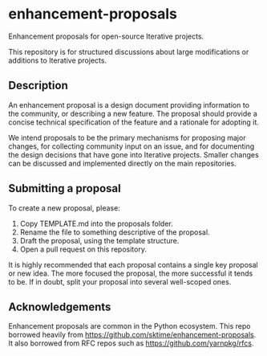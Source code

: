 # enhancement-proposals

Enhancement proposals for open-source Iterative projects.

This repository is for structured discussions about large modifications or additions to Iterative projects.

## Description

An enhancement proposal is a design document providing information to the community, or describing a new feature. The proposal should provide a concise technical specification of the feature and a rationale for adopting it.

We intend proposals to be the primary mechanisms for proposing major changes, for collecting community input on an issue, and for documenting the design decisions that have gone into Iterative projects. Smaller changes can be discussed and implemented directly on the main repositories.

## Submitting a proposal

To create a new proposal, please:

1. Copy TEMPLATE.md into the proposals folder.
2. Rename the file to something descriptive of the proposal.
3. Draft the proposal, using the template structure.
4. Open a pull request on this repository.

It is highly recommended that each proposal contains a single key proposal or new idea. The more focused the proposal, the more successful it tends to be. If in doubt, split your proposal into several well-scoped ones.

## Acknowledgements 

Enhancement proposals are common in the Python ecosystem. This repo borrowed heavily from https://github.com/sktime/enhancement-proposals. It also borrowed from RFC repos such as https://github.com/yarnpkg/rfcs.
